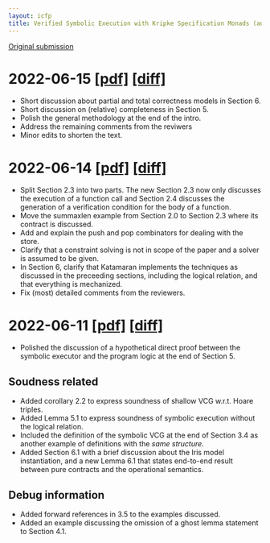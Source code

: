 ```yaml
---
layout: icfp
title: Verified Symbolic Execution with Kripke Specification Monads (and no Meta-Programming)
---
```


[Original submission](./icfp2022-paper17.pdf)

# 2022-06-15 [[pdf]](./202206151546.pdf) [[diff]](./202206151546.diff.pdf)
- Short discussion about partial and total correctness models in Section 6.
- Short discussion on (relative) completeness in Section 5.
- Polish the general methodology at the end of the intro.
- Address the remaining comments from the reviwers
- Minor edits to shorten the text.

# 2022-06-14 [[pdf]](./202206141048.pdf) [[diff]](./202206141048.diff.pdf)
- Split Section 2.3 into two parts. The new Section 2.3 now only discusses the execution of a function call and Section 2.4 discusses the generation of a verification condition for the body of a function.
- Move the summaxlen example from Section 2.0 to Section 2.3 where its contract is discussed.
- Add and explain the push and pop combinators for dealing with the store.
- Clarify that a constraint solving is not in scope of the paper and a solver is assumed to be given.
- In Section 6, clarify that Katamaran implements the techniques as discussed in the preceeding sections, including the logical relation, and that everything is mechanized.
- Fix (most) detailed comments from the reviewers.


# 2022-06-11 [[pdf]](./202206111112.pdf) [[diff]](./202206111112.diff.pdf)
- Polished the discussion of a hypothetical direct proof between the symbolic
  executor and the program logic at the end of Section 5.

## Soudness related
- Added corollary 2.2 to express soundness of shallow VCG w.r.t. Hoare triples.
- Added Lemma 5.1 to express soundness of symbolic execution without the logical
  relation.
- Included the definition of the symbolic VCG at the end of Section 3.4 as
  another example of definitions with the *same structure*.
- Added Section 6.1 with a brief discussion about the Iris model instantiation,
  and a new Lemma 6.1 that states end-to-end result between pure contracts and
  the operational semantics.

## Debug information
- Added forward references in 3.5 to the examples discussed.
- Added an example discussing the omission of a ghost lemma statement to Section
  4.1.
